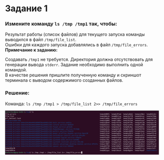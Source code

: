 # Задание 1
### Измените команду `ls /tmp /tmp1` так, чтобы:

Результат работы (список файлов) для текущего запуска команды выводился в файл `/tmp/file_list`.  
Ошибки для каждого запуска добавлялись в файл `/tmp/file_errors`.  
__Примечание к заданию:__

Создавать `/tmp1` не требуется. Директория должна отсутствовать для генерации вывода `stderr`.
Задание необходимо выполнить одной командой.  
В качестве решения пришлите полученную команду и скриншот терминала с выводом содержимого созданных файлов.  

### Решение:
Команда: `ls /tmp /tmp1 > /tmp/file_list 2>> /tmp/file_errors`  

![Команда ls](./images/1_1.png)
